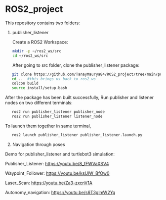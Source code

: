 # ROS2_project
This repository contains two folders:

1. publisher_listener
   
   Create a ROS2 Workspace:
   ```bash
   mkdir -p ~/ros2_ws/src
   cd ~/ros2_ws/src
   ```
   After going to src folder, clone the publisher_listener package:
```bash
   git clone https://github.com/TanayMaurya84/ROS2_project/tree/main/publisher_listener/publisher_listener
   cd ..  #this brings us back to ros2_ws
   colcon build
   source install/setup.bash
```
   After the package has been built successfully,
   Run publisher and listener nodes on two different terminals:
```bash
   ros2 run publisher_listener publisher_node
   ros2 run publisher_listener listener_node
```
   To launch them together in same terminal,
```bash
   ros2 launch publisher_listener publisher_listener.launch.py
```

2. Navigation through poses
   

Demo for publisher_listener and turtlebot3 simulation:

Publisher_Listener: https://youtu.be/8_fFWVaXSV4

Waypoint_Follower: https://youtu.be/ksUlW_BfOw0

Laser_Scan: https://youtu.be/Za3-zxcnV1A

Autonomy_navigation: https://youtu.be/s6T3glmW2Yg
                             

